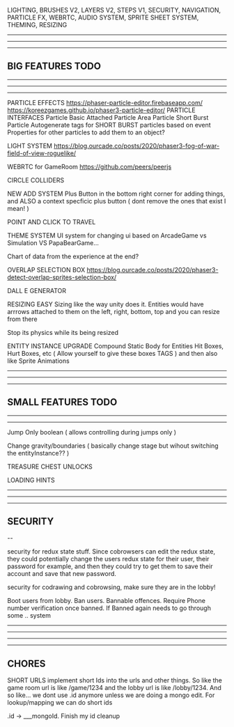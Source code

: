 LIGHTING, BRUSHES V2, LAYERS V2, STEPS V1, SECURITY, NAVIGATION, PARTICLE FX, WEBRTC, AUDIO SYSTEM, SPRITE SHEET SYSTEM, THEMING, RESIZING

--------------------------------------------------------------------------------------
--------------------------------------------------------------------------------------
--------------------------------------------------------------------------------------
BIG FEATURES TODO
--------------------------------------------------------------------------------------
--------------------------------------------------------------------------------------
--------------------------------------------------------------------------------------

----

PARTICLE EFFECTS
https://phaser-particle-editor.firebaseapp.com/
https://koreezgames.github.io/phaser3-particle-editor/ 
  PARTICLE INTERFACES
    Particle Basic
    Attached Particle
    Area Particle
    Short Burst Particle
Autogenerate tags for SHORT BURST particles based on event
Properties for other particles to add them to an object?

LIGHT SYSTEM
https://blog.ourcade.co/posts/2020/phaser3-fog-of-war-field-of-view-roguelike/

WEBRTC for GameRoom
https://github.com/peers/peerjs

CIRCLE COLLIDERS

NEW ADD SYSTEM
  Plus Button in the bottom right corner for adding things, and ALSO a context specficic plus button ( dont remove the ones that exist I mean! )

POINT AND CLICK TO TRAVEL

THEME SYSTEM
  UI system for changing ui based on ArcadeGame vs Simulation VS PapaBearGame...

Chart of data from the experience at the end?

OVERLAP SELECTION BOX
  https://blog.ourcade.co/posts/2020/phaser3-detect-overlap-sprites-selection-box/

DALL E GENERATOR

RESIZING EASY
  Sizing like the way unity does it. Entities would have arrrows attached to them on the left, right, bottom, top and you can resize from there

  Stop its physics while its being resized

ENTITY INSTANCE UPGRADE
  Compound Static Body for Entities
  Hit Boxes, Hurt Boxes, etc ( Allow yourself to give these boxes TAGS )
  and then also like Sprite Animations

--------------------------------------------------------------------------------------
--------------------------------------------------------------------------------------
--------------------------------------------------------------------------------------
SMALL FEATURES TODO
--------------------------------------------------------------------------------------
--------------------------------------------------------------------------------------
--------------------------------------------------------------------------------------

Jump Only boolean ( allows controlling during jumps only )

Change gravity/boundaries ( basically change stage but wihout switching the entityInstance?? )

TREASURE CHEST UNLOCKS

LOADING HINTS

--------------------------------------------------------------------------------------
--------------------------------------------------------------------------------------
--------------------------------------------------------------------------------------
SECURITY
--------------------------------------------------------------------------------------

--

security for redux state stuff. Since cobrowsers can edit the redux state, they could potentially change the users redux state for their user, their password for example, and then they could try to get them to save their account and save that new password.

security for codrawing and cobrowsing, make sure they are in the lobby!

Boot users from lobby. Ban users. Bannable offences. Require Phone number verification once banned. If Banned again needs to go through some .. system


---

--------------------------------------------------------------------------------------
--------------------------------------------------------------------------------------
--------------------------------------------------------------------------------------
CHORES
--------------------------------------------------------------------------------------

SHORT URLS
  implement short Ids into the urls and other things. So like the game room url is like /game/1234 and the lobby url is like /lobby/1234. And so like... we dont use .id anymore unless we are doing a mongo edit. For lookup/mapping we can do short ids

.id -> ___mongoId. Finish my id cleanup
